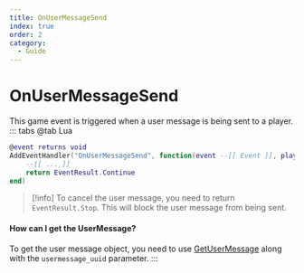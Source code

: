 ```yaml
---
title: OnUserMessageSend
index: true
order: 2
category:
  - Guide
---
```


# OnUserMessageSend
This game event is triggered when a user message is being sent to a player.
::: tabs
@tab Lua
```lua
@event returns void
AddEventHandler("OnUserMessageSend", function(event --[[ Event ]], playerid --[[ number ]], usermessage_uuid --[[ string ]], isreliable --[[ boolean ]])
    --[[ ... ]]
    return EventResult.Continue
end)
```
> [!info]
> To cancel the user message, you need to return `EventResult.Stop`. This will block the user message from being sent.

#### How can I get the UserMessage?
To get the user message object, you need to use [GetUserMessage](https://swiftlycs2.net/docs/scripting/utils/misc/getusermessage.html) along with the `usermessage_uuid` parameter.
:::